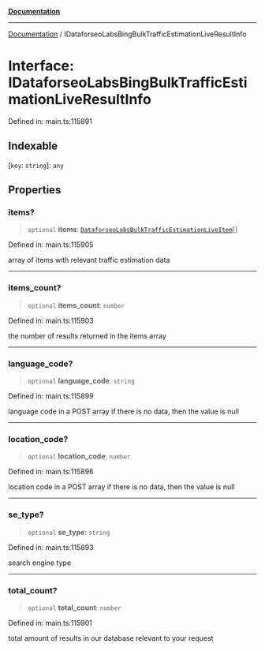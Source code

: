 [**Documentation**](../README.md)

***

[Documentation](../README.md) / IDataforseoLabsBingBulkTrafficEstimationLiveResultInfo

# Interface: IDataforseoLabsBingBulkTrafficEstimationLiveResultInfo

Defined in: main.ts:115891

## Indexable

\[`key`: `string`\]: `any`

## Properties

### items?

> `optional` **items**: [`DataforseoLabsBulkTrafficEstimationLiveItem`](../classes/DataforseoLabsBulkTrafficEstimationLiveItem.md)[]

Defined in: main.ts:115905

array of items with relevant traffic estimation data

***

### items\_count?

> `optional` **items\_count**: `number`

Defined in: main.ts:115903

the number of results returned in the items array

***

### language\_code?

> `optional` **language\_code**: `string`

Defined in: main.ts:115899

language code in a POST array
if there is no data, then the value is null

***

### location\_code?

> `optional` **location\_code**: `number`

Defined in: main.ts:115896

location code in a POST array
if there is no data, then the value is null

***

### se\_type?

> `optional` **se\_type**: `string`

Defined in: main.ts:115893

search engine type

***

### total\_count?

> `optional` **total\_count**: `number`

Defined in: main.ts:115901

total amount of results in our database relevant to your request
